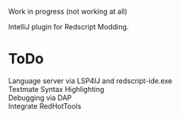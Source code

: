 Work in progress (not working at all)  

IntelliJ plugin for Redscript Modding.  

# ToDo  

Language server via LSP4IJ and redscript-ide.exe  
Textmate Syntax Highlighting  
Debugging via DAP  
Integrate RedHotTools  

